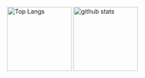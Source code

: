 <p align="left"> 
  <img alt="Top Langs" height="150px" src="https://github-readme-stats.vercel.app/api/top-langs/?username=gae-22&layout=compact&count_private=true&show_icons=true&theme=onedark" />
  <img alt="github stats" height="150px" src="https://github-readme-stats.vercel.app/api?username=gae-22&count_private=true&show_icons=true&show_icons=true&theme=onedark" />
</p>

<!-- [![trophy](https://github-profile-trophy.vercel.app/?username=gae-22&theme=onedark&column=7)](https://github.com/ryo-ma/github-profile-trophy) -->
